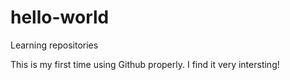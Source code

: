 # hello-world
Learning repositories

This is my first time using Github properly. I find it very intersting!

